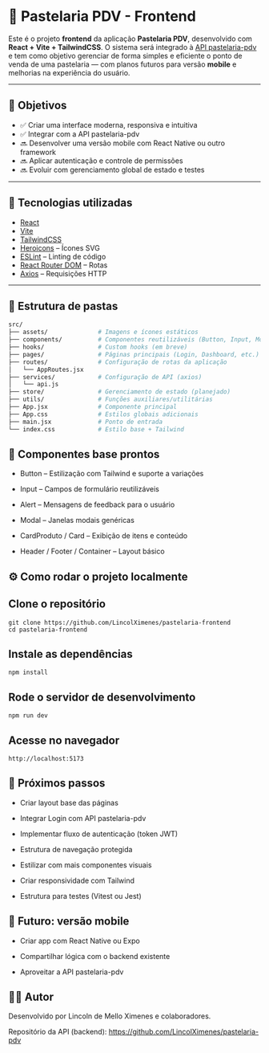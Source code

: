 # 🧁 Pastelaria PDV - Frontend

Este é o projeto **frontend** da aplicação **Pastelaria PDV**, desenvolvido com **React + Vite + TailwindCSS**. O sistema será integrado à [API pastelaria-pdv](https://github.com/LincolXimenes/pastelaria-pdv) e tem como objetivo gerenciar de forma simples e eficiente o ponto de venda de uma pastelaria — com planos futuros para versão **mobile** e melhorias na experiência do usuário.

---

## 🎯 Objetivos

- ✅ Criar uma interface moderna, responsiva e intuitiva
- ✅ Integrar com a API pastelaria-pdv
- 🔜 Desenvolver uma versão mobile com React Native ou outro framework
- 🔜 Aplicar autenticação e controle de permissões
- 🔜 Evoluir com gerenciamento global de estado e testes

---

## 🚀 Tecnologias utilizadas

- [React](https://react.dev/)
- [Vite](https://vitejs.dev/)
- [TailwindCSS](https://tailwindcss.com/)
- [Heroicons](https://heroicons.com/) – Ícones SVG
- [ESLint](https://eslint.org/) – Linting de código
- [React Router DOM](https://reactrouter.com/en/main) – Rotas
- [Axios](https://axios-http.com/) – Requisições HTTP

---

## 📁 Estrutura de pastas

```bash
src/
├── assets/              # Imagens e ícones estáticos
├── components/          # Componentes reutilizáveis (Button, Input, Modal etc.)
├── hooks/               # Custom hooks (em breve)
├── pages/               # Páginas principais (Login, Dashboard, etc.)
├── routes/              # Configuração de rotas da aplicação
│   └── AppRoutes.jsx
├── services/            # Configuração de API (axios)
│   └── api.js
├── store/               # Gerenciamento de estado (planejado)
├── utils/               # Funções auxiliares/utilitárias
├── App.jsx              # Componente principal
├── App.css              # Estilos globais adicionais
├── main.jsx             # Ponto de entrada
└── index.css            # Estilo base + Tailwind
```

## 🧪 Componentes base prontos

- Button – Estilização com Tailwind e suporte a variações

- Input – Campos de formulário reutilizáveis

- Alert – Mensagens de feedback para o usuário

- Modal – Janelas modais genéricas

- CardProduto / Card – Exibição de itens e conteúdo

- Header / Footer / Container – Layout básico

## ⚙️ Como rodar o projeto localmente

## Clone o repositório
```
git clone https://github.com/LincolXimenes/pastelaria-frontend
cd pastelaria-frontend
```
## Instale as dependências
```
npm install
```

## Rode o servidor de desenvolvimento
```
npm run dev
```
## Acesse no navegador
```
http://localhost:5173
```

## 📌 Próximos passos

 - Criar layout base das páginas

- Integrar Login com API pastelaria-pdv

 - Implementar fluxo de autenticação (token JWT)

 - Estrutura de navegação protegida

 - Estilizar com mais componentes visuais

 - Criar responsividade com Tailwind

 - Estrutura para testes (Vitest ou Jest)

## 📱 Futuro: versão mobile

 - Criar app com React Native ou Expo

 - Compartilhar lógica com o backend existente

 - Aproveitar a API pastelaria-pdv



## 👨‍💻 Autor
Desenvolvido por Lincoln de Mello Ximenes e colaboradores.

Repositório da API (backend): https://github.com/LincolXimenes/pastelaria-pdv

